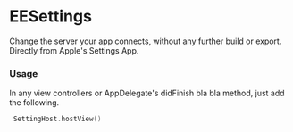 # EESettings
Change the server your app connects, without any further build or export. Directly from Apple's Settings App. 

### Usage 

In any view controllers or AppDelegate's didFinish bla bla method, just add the following.
```swift
 SettingHost.hostView()

```
